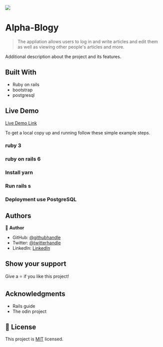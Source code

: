 
![](https://img.shields.io/badge/alphablogy-green)

# Alpha-Blogy

> The appliation allows users to log in and write articles and edit them as well as viewing other people's articles and more.

Additional description about the project and its features.

## Built With

- Ruby on rails
- bootstrap
- postgresql

## Live Demo

[Live Demo Link](https://alphablogy.herokuapp.com/)



To get a local copy up and running follow these simple example steps.

### ruby 3

### ruby on rails 6

### Install yarn

### Run rails s

### Deployment use PostgreSQL



## Authors

👤 **Author**

- GitHub: [@githubhandle](https://github.com/Shaher-11)
- Twitter: [@twitterhandle](https://twitter.com/ShaherShamroukh/)
- LinkedIn: [LinkedIn](https://www.linkedin.com/in/shaher-shamroukh/)

## Show your support

Give a ⭐️ if you like this project!

## Acknowledgments

- Rails guide
- The odin project

## 📝 License

This project is [MIT](lic.url) licensed.
